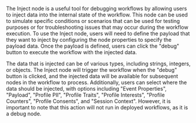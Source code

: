 The Inject node is a useful tool for debugging workflows by allowing users to inject data into the internal state of the workflow. This node can be used to simulate specific conditions or scenarios that can be used for testing purposes or for troubleshooting issues that may occur during the workflow execution. To use the Inject node, users will need to define the payload that they want to inject by configuring the node properties to specify the payload data. Once the payload is defined, users can click the "debug" button to execute the workflow with the injected data. 

The data that is injected can be of various types, including strings, integers, or objects. The Inject node will trigger the workflow when the "debug" button is clicked, and the injected data will be available for subsequent nodes in the workflow to process. Additionally, users can select where the data should be injected, with options including "Event Properties", "Payload", "Profile PII", "Profile Traits", "Profile Interests", "Profile Counters", "Profile Consents", and "Session Context". However, it is important to note that this action will not run in deployed workflows, as it is a debug node.